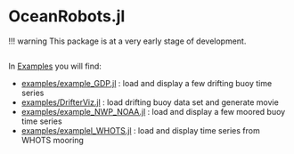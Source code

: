 # OceanRobots.jl

!!! warning
    This package is at a very early stage of development. 

```@index
```

In [Examples](@ref) you will find:

- [examples/example\_GDP.jl](examples/example_GDP.html) : load and display a few drifting buoy time series
- [examples/DrifterViz.jl](https://github.com/gaelforget/OceanRobots.jl/blob/master/examples/DrifterViz.jl) : load drifting buoy data set and generate movie
- [examples/example\_NWP\_NOAA.jl](examples/example_NWP_NOAA.html) : load and display a few moored buoy time series
- [examples/examplel\_WHOTS.jl](examples/example_WHOTS.html) : load and display time series from WHOTS mooring

